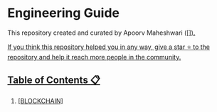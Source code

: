 # Engineering Guide

This repository created and curated by Apoorv Maheshwari ([<a href="https://www.linkedin.com/in/apoorv-maheshwari-6689791aa/" target="blank" alt="Linkedin">]).
  
  If you think this repository helped you in any way, give a star ⭐ to the repository and help it reach more people in the community.

## Table of Contents :clipboard:

1. [BLOCKCHAIN] 
